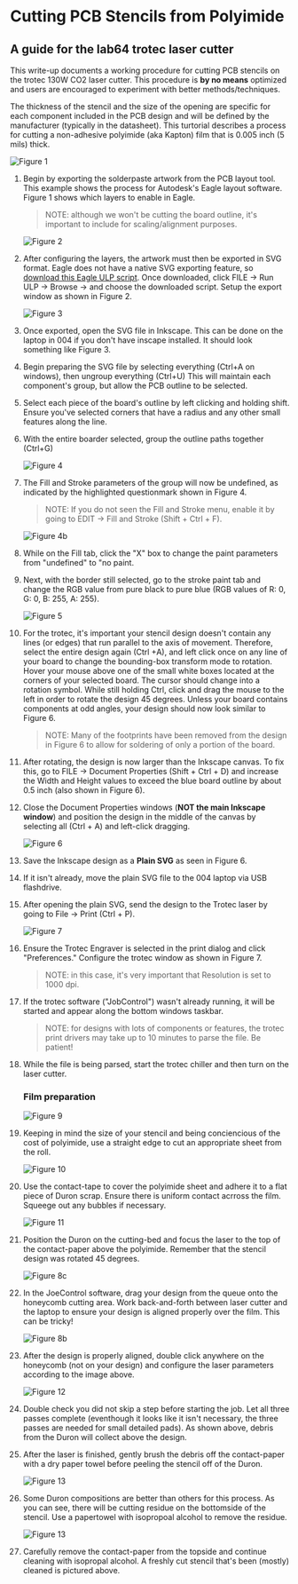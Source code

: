 
# Cutting PCB Stencils from Polyimide 
## A guide for the lab64 trotec laser cutter

This write-up documents a working procedure for cutting PCB stencils on the trotec 130W CO2 laser cutter. 
This procedure is **by no means** optimized and users are encouraged to experiment with better methods/techniques. 

The thickness of the stencil and the size of the opening are specific for each component included in the PCB design and will be defined by the manufacturer (typically in the datasheet). This turtorial describes a process for cutting a non-adhesive polyimide (aka Kapton) film that is 0.005 inch (5 mils) thick. 


![Figure 1]()


1.	Begin by exporting the solderpaste artwork from the PCB layout tool. This example shows the process for Autodesk's Eagle layout software. Figure 1 shows which layers to enable in Eagle.
	>NOTE: although we won't be cutting the board outline, it's important to include for scaling/alignment purposes. 

	![Figure 2]()

2.	After configuring the layers, the artwork must then be exported in SVG format. Eagle does not have a native SVG exporting feature, so [download this Eagle ULP script](). Once downloaded, click FILE -> Run ULP -> Browse -> and choose the downloaded script. Setup the export window as shown in Figure 2.

	![Figure 3]()

3.	Once exported, open the SVG file in Inkscape. This can be done on the laptop in 004 if you don't have inscape installed. It should look something like Figure 3.

4.	Begin preparing the SVG file by selecting everything (Ctrl+A on windows), then ungroup everything (Ctrl+U) This will maintain each component's group, but allow the PCB outline to be selected.

5.	Select each piece of the board's outline by left clicking and holding shift. Ensure you've selected corners that have a radius and any other small features along the line.

6.	With the entire boarder selected, group the outline paths together (Ctrl+G)

	![Figure 4]()

7.	The Fill and Stroke parameters of the group will now be undefined, as indicated by the highlighted questionmark shown in Figure 4. 
	>NOTE: If you do not seen the Fill and Stroke menu, enable it by going to EDIT -> Fill and Stroke (Shift + Ctrl + F). 

	![Figure 4b]()

8. While on the Fill tab, click the "X" box to change the paint parameters from "undefined" to "no paint.

9.	Next, with the border still selected, go to the stroke paint tab and change the RGB value from pure black to pure blue (RGB values of R: 0, G: 0, B: 255, A: 255).

	![Figure 5]()

10.	For the trotec, it's important your stencil design doesn't contain any lines (or edges) that run parallel to the axis of movement. Therefore, select the entire design again (Ctrl +A), and left click once on any line of your board to change the bounding-box transform mode to rotation. Hover your mouse above one of the small white boxes located at the corners of your selected board. The cursor should change into a rotation symbol. While still holding Ctrl, click and drag the mouse to the left in order to rotate the design 45 degrees. Unless your board contains components at odd angles, your design should now look similar to Figure 6.
	>NOTE: Many of the footprints have been removed from the design in Figure 6 to allow for soldering of only a portion of the board. 

11.	After rotating, the design is now larger than the Inkscape canvas. To fix this, go to FILE -> Document Properties (Shift + Ctrl + D) and increase the Width and Height values to exceed the blue board outline by about 0.5 inch (also shown in Figure 6). 

12.	Close the Document Properties windows (**NOT the main Inkscape window**) and position the design in the middle of the canvas by selecting all (Ctrl + A) and left-click dragging.

	![Figure 6]()

13. Save the Inkscape design as a **Plain SVG** as seen in Figure 6.

14.	If it isn't already, move the plain SVG file to the 004 laptop via USB flashdrive.

15. After opening the plain SVG, send the design to the Trotec laser by going to File -> Print (Ctrl + P).

	![Figure 7](%/images/7.PNG)

16.	Ensure the Trotec Engraver is selected in the print dialog and click "Preferences." Configure the trotec window as shown in Figure 7. 
	>NOTE: in this case, it's very important that Resolution is set to 1000 dpi.

17.	If the trotec software ("JobControl") wasn't already running, it will be started and appear along the bottom windows taskbar. 
	>NOTE: for designs with lots of components or features, the trotec print drivers may take up to 10 minutes to parse the file. Be patient! 

18. While the file is being parsed, start the trotec chiller and then turn on the laser cutter.

	### Film preparation

	![Figure 9]()

19.	Keeping in mind the size of your stencil and being conciencious of the cost of polyimide, use a straight edge to cut an appropriate sheet from the roll.

	![Figure 10]()

20.	Use the contact-tape to cover the polyimide sheet and adhere it to a flat piece of Duron scrap. Ensure there is uniform contact acrross the film. Squeege out any bubbles if necessary.

	![Figure 11]()

21.	Position the Duron on the cutting-bed and focus the laser to the top of the contact-paper above the polyimide. Remember that the stencil design was rotated 45 degrees.

	![Figure 8c]()

22. In the JoeControl software, drag your design from the queue onto the honeycomb cutting area. Work back-and-forth between laser cutter and the laptop to ensure your design is aligned properly over the film. This can be tricky!

	![Figure 8b]()

23. After the design is properly aligned, double click anywhere on the honeycomb (not on your design) and configure the laser parameters according to the image above. 

	![Figure 12]()

24. Double check you did not skip a step before starting the job. Let all three passes complete (eventhough it looks like it isn't necessary, the three passes are needed for small detailed pads). As shown above, debris from the Duron will collect above the design.

25. After the laser is finished, gently brush the debris off the contact-paper with a dry paper towel before peeling the stencil off of the Duron. 

	![Figure 13]()

26. Some Duron compositions are better than others for this process. As you can see, there will be cutting residue on the bottomside of the stencil. Use a papertowel with isopropoal alcohol to remove the residue.

	![Figure 13]()

27. Carefully remove the contact-paper from the topside and continue cleaning with isopropal alcohol. A freshly cut stencil that's been (mostly) cleaned is pictured above. 

